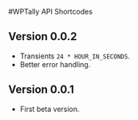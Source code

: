 #WPTally API Shortcodes

## Version 0.0.2
- Transients `24 * HOUR_IN_SECONDS`.
- Better error handling.

## Version 0.0.1
- First beta version.
